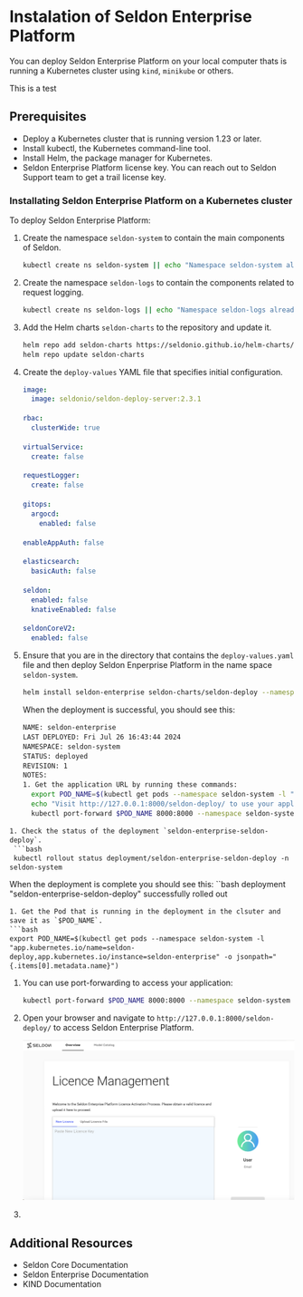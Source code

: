 # Instalation of Seldon Enterprise Platform 

You can deploy Seldon Enterprise Platform on your local computer thats is running a Kubernetes
cluster using `kind`, `minikube` or others.

This is a test
## Prerequisites

* Deploy a Kubernetes cluster that is running version 1.23 or later.
* Install kubectl, the Kubernetes command-line tool.
* Install Helm, the package manager for Kubernetes.
* Seldon Enterprise Platform license key. You can reach out to Seldon Support team to get a trail license key. 

### Installating Seldon Enterprise Platform on a Kubernetes cluster

To deploy Seldon Enterprise Platform:

1. Create the namespace `seldon-system` to contain the main components of Seldon.
   ```bash
   kubectl create ns seldon-system || echo "Namespace seldon-system already exists"
   ```
1. Create the namespace `seldon-logs` to contain the components related to request logging.
   ```bash
   kubectl create ns seldon-logs || echo "Namespace seldon-logs already exists"
   ```   
1. Add the Helm charts `seldon-charts` to the repository and update it.
   ```bash
   helm repo add seldon-charts https://seldonio.github.io/helm-charts/
   helm repo update seldon-charts
   ```
1. Create the `deploy-values` YAML file that specifies initial configuration.
   ```yaml
   image:
     image: seldonio/seldon-deploy-server:2.3.1
   
   rbac:
     clusterWide: true
   
   virtualService:
     create: false
   
   requestLogger:
     create: false
   
   gitops:
     argocd:
       enabled: false
   
   enableAppAuth: false
   
   elasticsearch:
     basicAuth: false
   
   seldon:
     enabled: false
     knativeEnabled: false
   
   seldonCoreV2:
     enabled: false
   ```
1. Ensure that you are in the directory that contains the `deploy-values.yaml` file and then deploy Seldon Enperprise Platform in the name space `seldon-system`.
   ```bash
   helm install seldon-enterprise seldon-charts/seldon-deploy --namespace seldon-system  -f deploy-values.yaml --version 2.3.1
   ```   
   When the deployment is successful, you should see this:

   ```bash
   NAME: seldon-enterprise
   LAST DEPLOYED: Fri Jul 26 16:43:44 2024
   NAMESPACE: seldon-system
   STATUS: deployed
   REVISION: 1
   NOTES:
   1. Get the application URL by running these commands:
     export POD_NAME=$(kubectl get pods --namespace seldon-system -l "app.kubernetes.io/name=seldon-deploy,app.kubernetes.io/instance=seldon-enterprise" -o jsonpath="{.items[0].metadata.name}")
     echo "Visit http://127.0.0.1:8000/seldon-deploy/ to use your application"
     kubectl port-forward $POD_NAME 8000:8000 --namespace seldon-system
  ```
1. Check the status of the deployment `seldon-enterprise-seldon-deploy`.
   ```bash
   kubectl rollout status deployment/seldon-enterprise-seldon-deploy -n seldon-system 
   ```
   When the deployment is complete you should see this:
   ``bash
   deployment "seldon-enterprise-seldon-deploy" successfully rolled out
   ```
1. Get the Pod that is running in the deployment in the clsuter and save it as `$POD_NAME`.
   ```bash
   export POD_NAME=$(kubectl get pods --namespace seldon-system -l "app.kubernetes.io/name=seldon-deploy,app.kubernetes.io/instance=seldon-enterprise" -o jsonpath="{.items[0].metadata.name}")
   ```
1. You can use port-forwarding to access your application:
   ```bash
   kubectl port-forward $POD_NAME 8000:8000 --namespace seldon-system
   ```
1. Open your browser and navigate to  `http://127.0.0.1:8000/seldon-deploy/` to access Seldon Enterprise Platform.

   ![Seldon Enterprise Platform](sep-welcome-page.png "Seldon Enperprise Platform Welcome Page")

1.    

## Additional Resources

* Seldon Core Documentation
* Seldon Enterprise Documentation
* KIND Documentation
